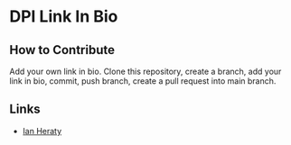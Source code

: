 # DPI Link In Bio

## How to Contribute
Add your own link in bio. Clone this repository, create a branch, add your link in bio, commit, push branch, create a pull request into main branch.


## Links
- [Ian Heraty](https://heratyian.github.io/)
